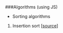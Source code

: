 ###Algorithms (using JS)

- Sorting algorithms
 1. Insertion sort [[source](https://github.com/rohitkandhal/HelloJs/blob/master/js/algo/sorting.js#L7)]
